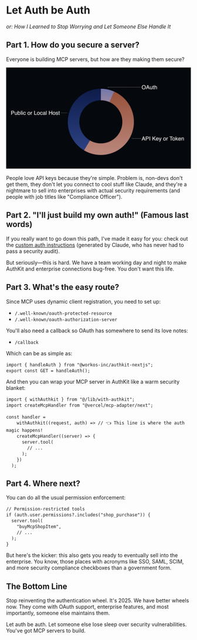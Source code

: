 # Let Auth be Auth
_or: How I Learned to Stop Worrying and Let Someone Else Handle It_


## Part 1. How do you secure a server?

Everyone is building MCP servers, but how are they making them secure?

![API keys vs OAuth: The eternal struggle](./imgs/auth_ratios.png)

People love API keys because they're simple. Problem is, non-devs don't get them, they don't let you connect to cool stuff like Claude, and they're a nightmare to sell into enterprises with actual security requirements (and people with job titles like "Compliance Officer").


## Part 2. "I'll just build my own auth!" (Famous last words)

If you really want to go down this path, I've made it easy for you: check out the [custom auth instructions](./CUSTOM_AUTH.md) (generated by Claude, who has never had to pass a security audit).

But seriously—this is hard. We have a team working day and night to make AuthKit and enterprise connections bug-free. You don't want this life.


## Part 3. What's the easy route?

Since MCP uses dynamic client registration, you need to set up:
- `/.well-known/oauth-protected-resource`
- `/.well-known/oauth-authorization-server`

You'll also need a callback so OAuth has somewhere to send its love notes:
- `/callback`

Which can be as simple as:
```tsx
import { handleAuth } from "@workos-inc/authkit-nextjs";
export const GET = handleAuth();
```

And then you can wrap your MCP server in AuthKit like a warm security blanket:

```tsx
import { withAuthkit } from "@/lib/with-authkit";
import createMcpHandler from "@vercel/mcp-adapter/next";

const handler =
    withAuthkit((request, auth) => // 👈 This line is where the auth magic happens!
    createMcpHandler((server) => {
      server.tool(
        // ...
      );
    })
  );
```


## Part 4. Where next?

You can do all the usual permission enforcement:
```tsx
// Permission-restricted tools
if (auth.user.permissions?.includes("shop_purchase")) {
  server.tool(
    "buyMcpShopItem",
    // ...
  );
}
```

But here's the kicker: this also gets you ready to eventually sell into the enterprise. You know, those places with acronyms like SSO, SAML, SCIM, and more security compliance checkboxes than a government form.


## The Bottom Line

Stop reinventing the authentication wheel. It's 2025. We have better wheels now. They come with OAuth support, enterprise features, and most importantly, someone else maintains them.

Let auth be auth. Let someone else lose sleep over security vulnerabilities. You've got MCP servers to build.
